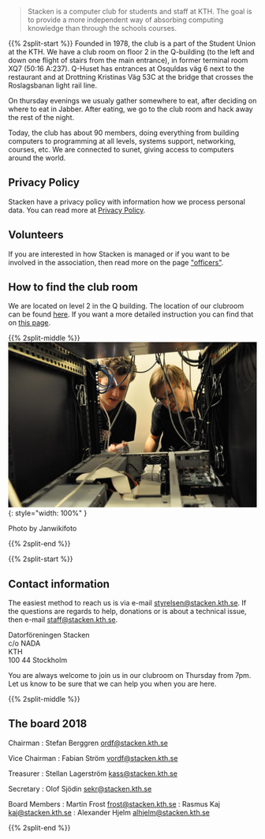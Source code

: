 <!-- 
.. title: Stacken - The Club
.. slug: club
.. description:
-->

> Stacken is a computer club for students and staff at KTH. The goal is to provide a more independent way of absorbing computing knowledge than through the schools courses.

{{% 2split-start %}}
Founded in 1978, the club is a part of the Student Union at the KTH. We have a club room on floor 2 in the Q-building (to the left and down one flight of stairs from the main entrance), in former terminal room XQ7 (50:16 A:237). Q-Huset has entrances at Osquldas väg 6 next to the restaurant and at Drottning Kristinas Väg 53C at the bridge that crosses the Roslagsbanan light rail line.

On thursday evenings we usualy gather somewhere to eat, after deciding on where to eat in Jabber. After eating, we go to the club room and hack away the rest of the night.

Today, the club has about 90 members, doing everything from building computers to programming at all levels, systems support, networking, courses, etc. We are connected to sunet, giving access to computers around the world.

## Privacy Policy
Stacken have a privacy policy with information how we process personal data.
You can read more at [Privacy Policy](privacy-policy).

## Volunteers
If you are interested in how Stacken is managed or if you want to be involved in the association, then read more on the page ["officers"](officers).

## How to find the club room
We are located on level 2 in the Q building. The location of our clubroom can be found [here](https://www.kth.se/places/room/id/dff6aecb-9ad4-43dd-9682-0b0cd3bac131). If you want a more detailed instruction you can find that on [this page](/en/hitta/).

{{% 2split-middle %}}
![Photo of server management at Stacken](/images/install-servers.jpg){: style="width: 100%" }
<p> Photo by Janwikifoto </p>
{{% 2split-end %}}

{{% 2split-start %}}

## Contact information

The easiest method to reach us is via e-mail <styrelsen@stacken.kth.se>. If the questions are regards to help, donations or is about a technical issue, then e-mail <staff@stacken.kth.se>. 

Datorföreningen Stacken <br />
c/o NADA <br />
KTH <br />
100 44 Stockholm <br />

You are always welcome to join us in our clubroom on Thursday from 7pm. Let us know to be sure that we can help you when you are here.

{{% 2split-middle %}}

## The board 2018
Chairman
: Stefan Berggren <ordf@stacken.kth.se>

Vice Chairman
: Fabian Ström <vordf@stacken.kth.se>

Treasurer
: Stellan Lagerström <kass@stacken.kth.se>

Secretary
: Olof Sjödin <sekr@stacken.kth.se>

Board Members
: Martin Frost <frost@stacken.kth.se>
: Rasmus Kaj <kaj@stacken.kth.se>
: Alexander Hjelm <alhjelm@stacken.kth.se>

{{% 2split-end %}}

